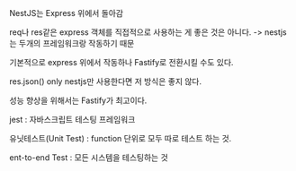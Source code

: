 NestJS는 Express 위에서 돌아감

req나 res같은 express 객체를 직접적으로 사용하는 게 좋은 것은 아니다. -> nestjs는 두개의 프레임워크랑 작동하기 때문

기본적으로 express 위에서 작동하나 Fastify로 전환시킬 수도 있다.

res.json()
only nestjs만 사용한다면 저 방식은 좋지 않다.

성능 향상을 위해서는 Fastify가 최고이다.

jest : 자바스크립트 테스팅 프레임워크

유닛테스트(Unit Test) : function 단위로 모두 따로 테스트 하는 것.

ent-to-end Test : 모든 시스템을 테스팅하는 것
